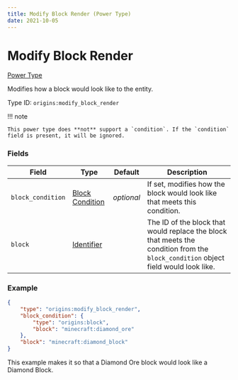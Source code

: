 ```yaml
---
title: Modify Block Render (Power Type)
date: 2021-10-05
---
```

# Modify Block Render

[Power Type](../power_types.md)

Modifies how a block would look like to the entity.

Type ID: `origins:modify_block_render`

!!! note

    This power type does **not** support a `condition`. If the `condition` field is present, it will be ignored.

### Fields

Field | Type | Default | Description
------|------|---------|-------------
`block_condition` | [Block Condition](../block_conditions.md) | _optional_ | If set, modifies how the block would look like that meets this condition.
`block` | [Identifier](../data_types/identifier.md) | | The ID of the block that would replace the block that meets the condition from the `block_condition` object field would look like.

### Example
```json
{
    "type": "origins:modify_block_render",
    "block_condition": {
        "type": "origins:block",
        "block": "minecraft:diamond_ore"
    },
    "block": "minecraft:diamond_block"
}
```
This example makes it so that a Diamond Ore block would look like a Diamond Block.